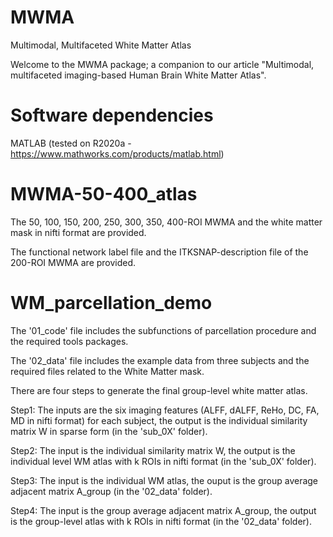 # MWMA
Multimodal, Multifaceted White Matter Atlas

Welcome to the MWMA package; a companion to our article "Multimodal, multifaceted imaging-based Human Brain White Matter Atlas".

# Software dependencies
MATLAB (tested on R2020a - https://www.mathworks.com/products/matlab.html)

# MWMA-50-400_atlas
The 50, 100, 150, 200, 250, 300, 350, 400-ROI MWMA and the white matter mask in nifti format are provided.

The functional network label file and the ITKSNAP-description file of the 200-ROI MWMA are provided.

# WM_parcellation_demo
The '01_code' file includes the subfunctions of parcellation procedure and the required tools packages.

The '02_data' file includes the example data from three subjects and the required files related to the White Matter mask.

There are four steps to generate the final group-level white matter atlas.

Step1: The inputs are the six imaging features (ALFF, dALFF, ReHo, DC, FA, MD in nifti format) for each subject, the output is the individual similarity matrix W in sparse form (in the 'sub_0X' folder).

Step2: The input is the individual similarity matrix W, the output is the individual level WM atlas with k ROIs in nifti format (in the 'sub_0X' folder).

Step3: The input is the individual WM atlas, the ouput is the group average adjacent matrix A_group (in the '02_data' folder).

Step4: The input is the group average adjacent matrix A_group, the output is the group-level atlas with k ROIs in nifti format (in the '02_data' folder).
